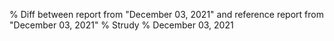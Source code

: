 % Diff between report from "December 03, 2021" and reference report from "December 03, 2021"
% Strudy
% December 03, 2021


